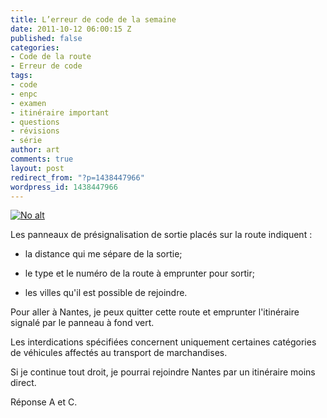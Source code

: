 ```yaml
---
title: L’erreur de code de la semaine
date: 2011-10-12 06:00:15 Z
published: false
categories:
- Code de la route
- Erreur de code
tags:
- code
- enpc
- examen
- itinéraire important
- questions
- révisions
- série
author: art
comments: true
layout: post
redirect_from: "?p=1438447966"
wordpress_id: 1438447966
---
```


<a href="https://static.irz.fr/2011/06/cerberus-2011-06-07-à-17.08.32.png"><img alt="No alt" data-src="https://static.irz.fr/2011/06/cerberus-2011-06-07-à-17.08.32.png" src="https://static.irz.fr/thumb.php?size=<100&crop=0&src=https://static.irz.fr/2011/06/cerberus-2011-06-07-à-17.08.32.png" /></a>

Les panneaux de présignalisation de sortie placés sur la route indiquent :



	
  * la distance qui me sépare de la sortie;

	
  * le type et le numéro de la route à emprunter pour sortir;

	
  * les villes qu'il est possible de rejoindre.


Pour aller à Nantes, je peux quitter cette route et emprunter l'itinéraire signalé par le panneau à fond vert.

Les interdications spécifiées concernent uniquement certaines catégories de véhicules affectés au transport de marchandises.

Si je continue tout droit, je pourrai rejoindre Nantes par un itinéraire moins direct.

Réponse A et C.


